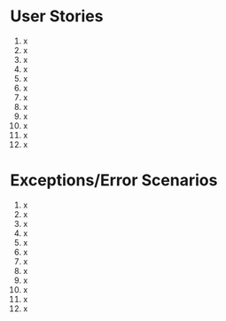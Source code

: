 # User Stories
1. x
2. x
3. x
4. x
5. x
6. x
7. x
8. x
9. x
10. x
11. x
12. x

# Exceptions/Error Scenarios
1. x
2. x
3. x
4. x
5. x
6. x
7. x
8. x
9. x
10. x
11. x
12. x
